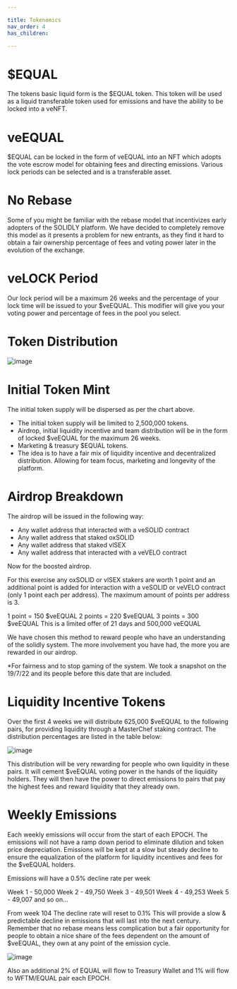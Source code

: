 ```yaml
---

title: Tokenomics
nav_order: 4
has_children:

---
```


# $EQUAL

The tokens basic liquid form is the $EQUAL token. This token will be used as a liquid transferable token used for emissions and have the ability to be locked into a veNFT.

# veEQUAL

$EQUAL can be locked in the form of veEQUAL into an NFT which adopts the vote escrow model for obtaining fees and directing emissions. Various lock periods can be selected and is a transferable asset.

# No Rebase

Some of you might be familiar with the rebase model that incentivizes early adopters of the SOLIDLY platform. We have decided to completely remove this model as it presents a problem for new entrants, as they find it hard to obtain a fair ownership percentage of fees and voting power later in the evolution of the exchange. 

# veLOCK Period

Our lock period will be a maximum 26 weeks and the percentage of your lock time will be issued to your $veEQUAL. This modifier will give you your voting power and percentage of fees in the pool you select. 

# Token Distribution

![image](https://github.com/equalizer-docs/equalizer-docs.github.io/assets/100238995/1d430455-edb3-4144-923b-eccd4455fca6)

# Initial Token Mint

The initial token supply will be dispersed as per the chart above.

* The initial token supply will be limited to 2,500,000 tokens.
* Airdrop, initial liquidity incentive and team distribution will be in the form of locked $veEQUAL for the maximum 26 weeks.
* Marketing & treasury $EQUAL tokens.
* The idea is to have a fair mix of liquidity incentive and decentralized distribution. Allowing for team focus, marketing and longevity of the platform.

# Airdrop Breakdown

The airdrop will be issued in the following way:

* Any wallet address that interacted with a veSOLID contract
* Any wallet address that staked oxSOLID 
* Any wallet address that staked vlSEX
* Any wallet address that interacted with a veVELO contract

Now for the boosted airdrop. 

For this exercise any oxSOLID or vlSEX stakers are worth 1 point and an additional point is added for interaction with a veSOLID or veVELO contract (only 1 point each per address). The maximum amount of points per address is 3.

1 point = 150 $veEQUAL
2 points = 220 $veEQUAL
3 points = 300 $veEQUAL
This is a limited offer of 21 days and 500,000 veEQUAL

We have chosen this method to reward people who have an understanding of the solidly system. The more involvement you have had, the more you are rewarded in our airdrop.

*For fairness and to stop gaming of the system. We took a snapshot on the 19/7/22 and its people before this date that are included.

# Liquidity Incentive Tokens

Over the first 4 weeks we will distribute 625,000 $veEQUAL to the following pairs, for providing liquidity through a MasterChef staking contract. The distribution percentages are listed in the table below:

![image](https://github.com/equalizer-docs/equalizer-docs.github.io/assets/100238995/2f5b5b9a-6946-47e2-b553-623e7a1da832)

This distribution will be very rewarding for people who own liquidity in these pairs. It will cement $veEQUAL voting power in the hands of the liquidity holders. They will then have the power to direct emissions to pairs that pay the highest fees and reward liquidity that they already own.

# Weekly Emissions

Each weekly emissions will occur from the start of each EPOCH. The emissions will not have a ramp down period to eliminate dilution and token price depreciation. Emissions will be kept at a slow but steady decline to ensure the equalization of the platform for liquidity incentives and fees for the $veEQUAL holders.

Emissions will have a 0.5% decline rate per week

Week 1 - 50,000
Week 2 - 49,750
Week 3 - 49,501
Week 4 - 49,253
Week 5 - 49,007
and so on...

From week 104 The decline rate will reset to 0.1%
This will provide a slow & predictable decline in emissions that will last into the next century.
Remember that no rebase means less complication but a fair opportunity for people to obtain a nice share of the fees dependent on the amount of $veEQUAL, they own at any point of the emission cycle.

![image](https://github.com/equalizer-docs/equalizer-docs.github.io/assets/100238995/91fec013-662d-4a47-bfd7-284d0787fffd)

Also an additional 2% of EQUAL will flow to Treasury Wallet and 1% will flow to WFTM/EQUAL pair each EPOCH.
